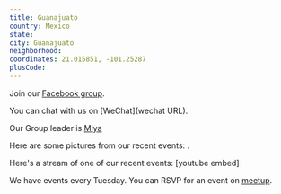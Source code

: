 ```yaml
---
title: Guanajuato
country: Mexico
state: 
city: Guanajuato
neighborhood: 
coordinates: 21.015851, -101.25287
plusCode:
---
```

Join our [Facebook group](https://www.facebook.com/groups/free.code.camp.guanajuato).

You can chat with us on [WeChat](wechat URL).

Our Group leader is [Miya](freecodecamp.org/miya)

Here are some pictures from our recent events:
![]().

Here's a stream of one of our recent events:
[youtube embed]

We have events every Tuesday. You can RSVP for an event on [meetup](meetupurl).

